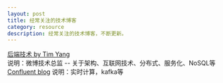 ```yaml
---
layout: post
title: 经常关注的技术博客
category: resource
description: 经常关注的技术博客，不断更新。
---
```


 
[后端技术 by Tim Yang](http://timyang.net)   
说明：微博技术总监 -- 关于架构、互联网技术、分布式、服务化、NoSQL等   
[Confluent blog](http://blog.confluent.io/)
说明：实时计算，kafka等






 
